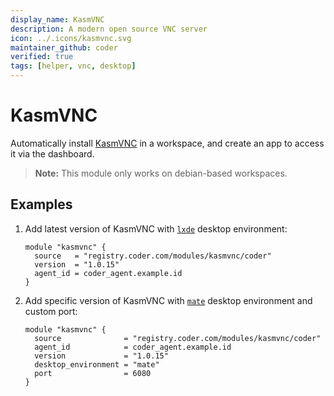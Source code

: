 ```yaml
---
display_name: KasmVNC
description: A modern open source VNC server
icon: ../.icons/kasmvnc.svg
maintainer_github: coder
verified: true
tags: [helper, vnc, desktop]
---
```


# KasmVNC

Automatically install [KasmVNC](https://kasmweb.com/kasmvnc) in a workspace, and create an app to access it via the dashboard.

> **Note:** This module only works on debian-based workspaces.

## Examples

1. Add latest version of KasmVNC with [`lxde`](https://www.lxde.org/) desktop environment:

   ```hcl
   module "kasmvnc" {
     source   = "registry.coder.com/modules/kasmvnc/coder"
     version  = "1.0.15"
     agent_id = coder_agent.example.id
   }

   ```

2. Add specific version of KasmVNC with [`mate`](https://mate-desktop.org/) desktop environment and custom port:

   ```hcl
   module "kasmvnc" {
     source              = "registry.coder.com/modules/kasmvnc/coder"
     agent_id            = coder_agent.example.id
     version             = "1.0.15"
     desktop_environment = "mate"
     port                = 6080
   }

   ```
